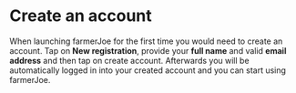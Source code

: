 # Create an account

When launching farmerJoe for the first time you would need to create an account. Tap on **New registration**, provide your **full name** and valid **email address** and then tap on create account. Afterwards you will be automatically logged in into your created account and you can start using farmerJoe.

